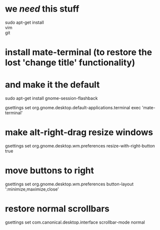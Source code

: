 # we _need_ this stuff

sudo apt-get install \
vim \
git

# install mate-terminal (to restore the lost 'change title' functionality)
# and make it the default

sudo apt-get install gnome-session-flashback

gsettings set org.gnome.desktop.default-applications.terminal exec 'mate-terminal'

# make alt-right-drag resize windows
gsettings set org.gnome.desktop.wm.preferences resize-with-right-button true

# move buttons to right
gsettings set org.gnome.desktop.wm.preferences button-layout ':minimize,maximize,close'

# restore normal scrollbars
gsettings set com.canonical.desktop.interface scrollbar-mode normal
